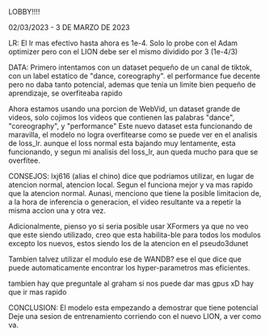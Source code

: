 LOBBY!!!!

02/03/2023 - 3 DE MARZO DE 2023

LR:
El lr mas efectivo hasta ahora es 1e-4. Solo lo probe con el Adam optimizer pero con el LION debe ser el mismo dividido por 3 (1e-4/3)

DATA:
Primero intentamos con un dataset pequeño de un canal de tiktok, con un label estatico de "dance, coreography". el performance fue decente pero no daba tanto potencial, ademas que tenia un limite bien pequeño de aprendizaje, se overfiteaba rapido

Ahora estamos usando una porcion de WebVid, un dataset grande de videos, solo cojimos los videos que contienen las palabras "dance", "coreography", y "performance"
Este nuevo dataset esta funcionando de maravilla, el modelo no logra overfitearse como se puede ver en el analisis de loss_lr. aunque el loss normal esta bajando muy lentamente, esta funcionando, y segun mi analisis del loss_lr, aun queda mucho para que se overfitee.

CONSEJOS:
lxj616 (alias el chino) dice que podriamos utilizar, en lugar de atencion normal, atencion local. Segun el funciona mejor y va mas rapido que la atencion normal. Aunasi, menciono que tiene la posible limitacion de, a la hora de inferencia o generacion, el video resultante va a repetir la misma accion una y otra vez.

Adicionalmente, pienso yo si seria posible usar XFormers ya que no veo que este siendo utilizado, creo que esta habilita-ble para todos los modulos excepto los nuevos, estos siendo los de la atencion en el pseudo3dunet

Tambien talvez utilizar el modulo ese de WANDB? ese el que dice que puede automaticamente encontrar los hyper-parametros mas eficientes.

tambien hay que preguntale al graham si nos puede dar mas gpus xD hay que ir mas rapido 

CONCLUSION:
El modelo esta empezando a demostrar que tiene potencial
Deje una sesion de entrenamiento corriendo con el nuevo LION, a ver como va.